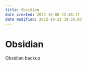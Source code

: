 ```yaml
---
title: Obsidian
date created: 2022-10-08 22:48:17
date modified: 2022-10-22 19:56:03
---
```


# Obsidian

Obsidian backup
